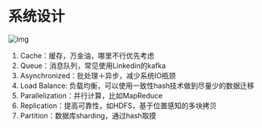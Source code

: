 # 系统设计

![img](https://pic2.zhimg.com/80/cc2a92e324587867c8cfba3022ea9cca_720w.jpg?source=1940ef5c)





1. Cache：缓存，万金油，哪里不行优先考虑
2. Queue：消息队列，常见使用Linkedin的kafka
3. Asynchronized：批处理＋异步，减少系统IO瓶颈
4. Load Balance: 负载均衡，可以使用一致性hash技术做到尽量少的数据迁移
5. Parallelization：并行计算，比如MapReduce
6. Replication：提高可靠性，如HDFS，基于位置感知的多块拷贝
7. Partition：数据库sharding，通过hash取摸